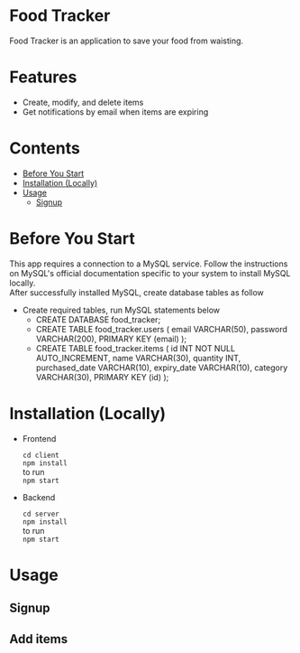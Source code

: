 # Food Tracker
Food Tracker is an application to save your food from waisting.


# Features
 - Create, modify, and delete items
 - Get notifications by email when items are expiring

# Contents
 - [Before You Start](#BeforeYouStart)  
 - [Installation (Locally)](#Installation(Locally))
 - [Usage](#Usage)
   - [Signup](##Signup)


# Before You Start
This app requires a connection to a MySQL service. Follow the instructions on MySQL's official documentation specific to your system to install MySQL locally.  
After successfully installed MySQL, create database tables as follow

 - Create required tables, run MySQL statements below
   - CREATE DATABASE food_tracker;
   - CREATE TABLE food_tracker.users (
       email VARCHAR(50),
       password VARCHAR(200),
       PRIMARY KEY (email)
   );
   - CREATE TABLE food_tracker.items (
       id INT NOT NULL AUTO_INCREMENT,
       name VARCHAR(30), 
       quantity INT, 
       purchased_date VARCHAR(10), 
       expiry_date VARCHAR(10), 
       category VARCHAR(30),
       PRIMARY KEY (id)
   );


# Installation (Locally)
- Frontend

  `cd client`  
  `npm install`  
  to run  
  `npm start`

- Backend

  `cd server`  
  `npm install`  
  to run  
  `npm start`



# Usage
## Signup
## Add items